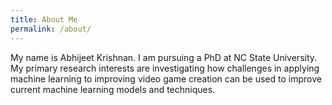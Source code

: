 ```yaml
---
title: About Me
permalink: /about/
---
```


My name is Abhijeet Krishnan. I am pursuing a PhD at NC State University. My primary research interests are investigating how challenges in applying machine learning to improving video game creation can be used to improve current machine learning models and techniques.
